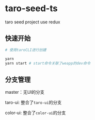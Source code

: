 taro-seed-ts
===

taro seed project use redux

## 快速开始

```bash
# 使用taroCLI进行创建

yarn
yarn start # start命令关联了weapp的dev命令
```

## 分支管理

master：无UI的分支

taro-ui: 整合了`taro-ui`的分支

color-ui: 整合了`color-ui`的分支

